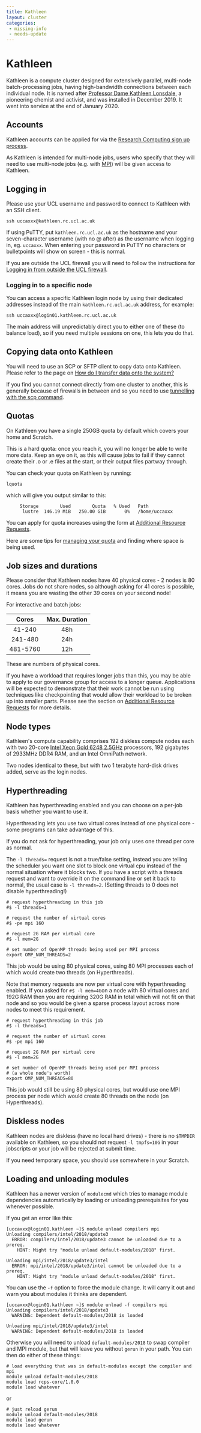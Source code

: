 ```yaml
---
title: Kathleen
layout: cluster
categories: 
 - missing-info
 - needs-update
---
```

# Kathleen

Kathleen is a compute cluster designed for extensively parallel, multi-node batch-processing jobs, having high-bandwidth connections between each individual node. It is named after [Professor Dame Kathleen Lonsdale](https://en.wikipedia.org/wiki/Kathleen_Lonsdale), a pioneering chemist and activist, and was installed in December 2019. It went into service at the end of January 2020.

## Accounts

Kathleen accounts can be applied for via the [Research Computing sign up process](../Account_Services.md).

As Kathleen is intended for multi-node jobs, users who specify that they will need to use multi-node jobs (e.g. with [MPI](../Supplementary/Glossary.md#MPI)) will be given access to Kathleen.

## Logging in

Please use your UCL username and password to connect to Kathleen with an SSH client.

```
ssh uccaxxx@kathleen.rc.ucl.ac.uk
```

If using PuTTY, put `kathleen.rc.ucl.ac.uk` as the hostname and your
seven-character username (with no @ after) as the username when logging
in, eg. `uccaxxx`. When entering your password in PuTTY no characters or
bulletpoints will show on screen - this is normal.

If you are outside the UCL firewall you will need to follow the
instructions for [Logging in from outside the UCL firewall](../howto.md#logging-in-from-outside-the-ucl-firewall).

### Logging in to a specific node

You can access a specific Kathleen login node by using their dedicated addresses instead of the main `kathleen.rc.ucl.ac.uk` address, for example:

```
ssh uccaxxx@login01.kathleen.rc.ucl.ac.uk
```

The main address will unpredictably direct you to either one of these (to balance load), so if you need multiple sessions on one, this lets you do that.

## Copying data onto Kathleen

You will need to use an SCP or SFTP client to copy data onto Kathleen.
Please refer to the page on [How do I transfer data onto the system?](../howto.md#how-do-i-transfer-data-onto-the-system)

If you find you cannot connect directly from one cluster to another, this is 
generally because of firewalls in between and so you need to use [tunnelling with the scp command](../howto.md#single-step-logins-using-tunnelling).

## Quotas

On Kathleen you have a single 250GB quota by default which covers your home and Scratch. 

This is a hard quota: once you reach it, you will no longer be able to write more data. Keep an eye on it, as this will cause jobs to fail if they cannot create their .o or .e files at the start, or their output files partway through.

You can check your quota on Kathleen by running:

```
lquota
```

which will give you output similar to this:

```
     Storage        Used        Quota   % Used   Path
      lustre  146.19 MiB   250.00 GiB       0%   /home/uccaxxx
```

You can apply for quota increases using the form at [Additional Resource Requests](../Additional_Resource_Requests.md).

Here are some tips for [managing your quota](../howto.md#managing-your-quota) and
finding where space is being used.

## Job sizes and durations

Please consider that Kathleen nodes have 40 physical cores - 2 nodes is 80 cores. Jobs do not share nodes, so although asking for 41 cores is possible, it means you are wasting the other 39 cores on your second node!

For interactive and batch jobs:

| Cores    | Max. Duration |
|:--------:|:-------------:|
| 41-240   | 48h           |
| 241-480  | 24h           |
| 481-5760 | 12h           |

These are numbers of physical cores.

If you have a workload that requires longer jobs than this, you may be able to apply to our governance group for access to a longer queue. Applications will be expected to demonstrate that their work cannot be run using techniques like checkpointing that would allow their workload to be broken up into smaller parts. Please see the section on [Additional Resource Requests](../Additional_Resource_Requests.md) for more details.

## Node types

Kathleen's compute capability comprises 192 diskless compute nodes each with two 20-core [Intel Xeon Gold 6248 2.5GHz](https://ark.intel.com/content/www/us/en/ark/products/192446/intel-xeon-gold-6248-processor-27-5m-cache-2-50-ghz.html) processors, 192 gigabytes of 2933MHz DDR4 RAM, and an Intel OmniPath network.

Two nodes identical to these, but with two 1 terabyte hard-disk drives added, serve as the login nodes.

## Hyperthreading

Kathleen has hyperthreading enabled and you can choose on a per-job basis whether you want to use it.

Hyperthreading lets you use two virtual cores instead of one physical core - some programs can take advantage of this. 

If you do not ask for hyperthreading, your job only uses one thread per core as normal.

The `-l threads=` request is not a true/false setting, instead you are telling the scheduler
you want one slot to block one virtual cpu instead of the normal situation where it blocks two.
If you have a script with a threads request and want to override it on the command line or set
it back to normal, the usual case is `-l threads=2`. (Setting threads to 0 does not disable
hyperthreading!)

```
# request hyperthreading in this job
#$ -l threads=1

# request the number of virtual cores
#$ -pe mpi 160

# request 2G RAM per virtual core
#$ -l mem=2G

# set number of OpenMP threads being used per MPI process 
export OMP_NUM_THREADS=2
```

This job would be using 80 physical cores, using 80 MPI processes each of which would create two threads (on Hyperthreads).

Note that memory requests are now per virtual core with hyperthreading enabled. 
If you asked for `#$ -l mem=4G`on a node with 80 virtual cores and 192G RAM then 
you are requiring 320G RAM in total which will not fit on that node and so you 
would be given a sparse process layout across more nodes to meet this requirement.

```
# request hyperthreading in this job
#$ -l threads=1

# request the number of virtual cores
#$ -pe mpi 160

# request 2G RAM per virtual core
#$ -l mem=2G

# set number of OpenMP threads being used per MPI process
# (a whole node's worth)
export OMP_NUM_THREADS=80
```

This job would still be using 80 physical cores, but would use one MPI process per node which would create 80 threads on the node (on Hyperthreads).

## Diskless nodes

Kathleen nodes are diskless (have no local hard drives) - there is no `$TMPDIR` available on Kathleen, so you should not request `-l tmpfs=10G` in your jobscripts or your job will be rejected at submit time.

If you need temporary space, you should use somewhere in your Scratch.

## Loading and unloading modules

Kathleen has a newer version of `modulecmd` which tries to manage module dependencies automatically by loading or unloading prerequisites for you whenever possible.

If you get an error like this:

```
[uccaxxx@login01.kathleen ~]$ module unload compilers mpi
Unloading compilers/intel/2018/update3
  ERROR: compilers/intel/2018/update3 cannot be unloaded due to a prereq.
    HINT: Might try "module unload default-modules/2018" first.

Unloading mpi/intel/2018/update3/intel
  ERROR: mpi/intel/2018/update3/intel cannot be unloaded due to a prereq.
    HINT: Might try "module unload default-modules/2018" first.
```

You can use the `-f` option to force the module change. It will carry it out and warn you about modules it thinks are dependent.

```
[uccaxxx@login01.kathleen ~]$ module unload -f compilers mpi
Unloading compilers/intel/2018/update3
  WARNING: Dependent default-modules/2018 is loaded

Unloading mpi/intel/2018/update3/intel
  WARNING: Dependent default-modules/2018 is loaded
```

Otherwise you will need to unload `default-modules/2018` to swap compiler and MPI module, but that will leave you without `gerun` in your path. You can then do either of these things:

```
# load everything that was in default-modules except the compiler and mpi
module unload default-modules/2018
module load rcps-core/1.0.0
module load whatever
```
or
```
# just reload gerun
module unload default-modules/2018
module load gerun
module load whatever
```

